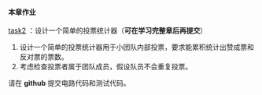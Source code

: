 #### 本章作业

[task2](https://github.com/openbuildxyz/mina-zkapp-bootcamp/blob/main/task/task2.md) ：设计一个简单的投票统计器（**可在学习完整章后再提交**）

1. 设计一个简单的投票统计器用于小团队内部投票，要求能累积统计出赞成票和反对票的票数。
2. 考虑检查投票者属于团队成员，假设队员不会重复投票。

请在 **github** 提交电路代码和测试代码。